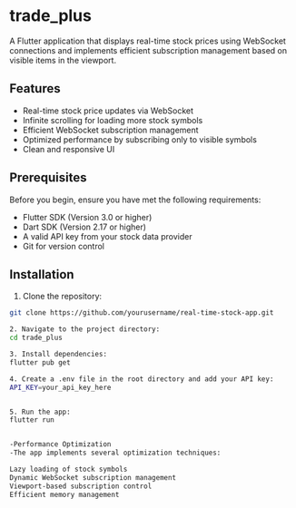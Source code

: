 # trade_plus


A Flutter application that displays real-time stock prices using WebSocket connections and implements efficient subscription management based on visible items in the viewport.

## Features

- Real-time stock price updates via WebSocket
- Infinite scrolling for loading more stock symbols
- Efficient WebSocket subscription management
- Optimized performance by subscribing only to visible symbols
- Clean and responsive UI

## Prerequisites

Before you begin, ensure you have met the following requirements:
- Flutter SDK (Version 3.0 or higher)
- Dart SDK (Version 2.17 or higher)
- A valid API key from your stock data provider
- Git for version control

## Installation

1. Clone the repository:
```bash
git clone https://github.com/yourusername/real-time-stock-app.git

2. Navigate to the project directory:
cd trade_plus

3. Install dependencies:
flutter pub get

4. Create a .env file in the root directory and add your API key:
API_KEY=your_api_key_here


5. Run the app:
flutter run


-Performance Optimization
-The app implements several optimization techniques:

Lazy loading of stock symbols
Dynamic WebSocket subscription management
Viewport-based subscription control
Efficient memory management

